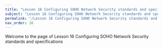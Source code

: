 ```yaml
---
title: "Lesson 16 Configuring SOHO Network Security standards and specifications"
subject: "Lesson 16 Configuring SOHO Network Security standards and specifications"
permalink: "/Lesson 16 Configuring SOHO Network Security standards and specifications"
nav_order: 16
---
```


Welcome to the page of Lesson 16 Configuring SOHO Network Security standards and specifications
